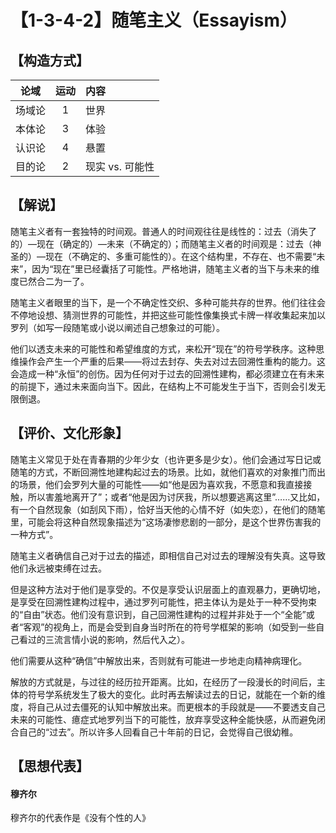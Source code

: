 # 【1-3-4-2】随笔主义（Essayism）
## 【构造方式】
| 论域 | 运动           | 内容 |
|:----:|:----------------:|:-----|
| 场域论   |1 |  世界  |
| 本体论   |3 | 体验   |
| 认识论   |4 | 悬置   |
| 目的论   | 2|  现实 vs. 可能性  |


## 【解说】
随笔主义者有一套独特的时间观。普通人的时间观往往是线性的：过去（消失了的）—现在（确定的）—未来（不确定的）；而随笔主义者的时间观是：过去（神圣的）—现在（不确定的、多重可能性的）。在这个结构里，不存在、也不需要“未来”，因为“现在”里已经囊括了可能性。严格地讲，随笔主义者的当下与未来的维度已然合二为一了。

随笔主义者眼里的当下，是一个不确定性交织、多种可能共存的世界。他们往往会不停地设想、猜测世界的可能性，并把这些可能性像集换式卡牌一样收集起来加以罗列（如写一段随笔或小说以阐述自己想象过的可能）。

他们以透支未来的可能性和希望维度的方式，来松开“现在”的符号学秩序。这种思维操作会产生一个严重的后果——将过去封存、失去对过去回溯性重构的能力。这会造成一种“永恒”的创伤。因为任何对于过去的回溯性建构，都必须建立在有未来的前提下，通过未来面向当下。因此，在结构上不可能发生于当下，否则会引发无限倒退。
## 【评价、文化形象】
随笔主义常见于处在青春期的少年少女（也许更多是少女）。他们会通过写日记或随笔的方式，不断回溯性地建构起过去的场景。比如，就他们喜欢的对象推门而出的场景，他们会罗列大量的可能性——如“他是因为喜欢我，不愿意和我直接接触，所以害羞地离开了”；或者“他是因为讨厌我，所以想要逃离这里”……又比如，有一个自然现象（如刮风下雨），恰好当天他的心情不好（如失恋），在他们的随笔里，可能会将这种自然现象描述为“这场凄惨悲剧的一部分，是这个世界伤害我的一种方式”。

随笔主义者确信自己对于过去的描述，即相信自己对过去的理解没有失真。这导致他们永远被束缚在过去。

但是这种方法对于他们是享受的。不仅是享受认识层面上的直观暴力，更确切地，是享受在回溯性建构过程中，通过罗列可能性，把主体认为是处于一种不受拘束的“自由”状态。他们没有意识到，自己回溯性建构的过程并非处于一个“全能”或者“客观”的视角上，而是会受到自身当时所在的符号学框架的影响（如受到一些自己看过的三流言情小说的影响，然后代入之）。

他们需要从这种“确信”中解放出来，否则就有可能进一步地走向精神病理化。

解放的方式就是，与过往的经历拉开距离。比如，在经历了一段漫长的时间后，主体的符号学系统发生了极大的变化。此时再去解读过去的日记，就能在一个新的维度，将自己从过去僵死的认知中解放出来。而更根本的手段就是——不要透支自己未来的可能性、癔症式地罗列当下的可能性，放弃享受这种全能快感，从而避免闭合自己的“过去”。所以许多人回看自己十年前的日记，会觉得自己很幼稚。

## 【思想代表】
#### 穆齐尔
穆齐尔的代表作是《没有个性的人》
